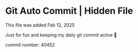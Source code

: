 # Git Auto Commit | Hidden File

This file was added Feb 12, 2025

Just for fun and keeping my daily git commit active 🤪

commit number: 40452

